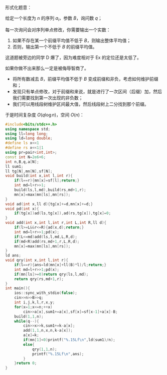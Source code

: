 形式化题意：

给定一个长度为 $n$ 的序列 $a_i$，参数 $B$，询问数 $q$；

每一次询问会对序列单点修改，你需要输出一个实数：
1. 如果不存在某一个前缀平均值不低于 $B$，则输出整体平均值；
2. 否则，输出第一个不低于 $B$ 的前缀平均值。

这道题被旁边的同学 D 爆了，因为难度相对于 Ex 的定位还是太低了。

如果你做不出来那么一定是被侮辱智商了。

- 将所有数减去 $B$，前缀平均值不低于 $B$ 变成前缀和非负，考虑如何维护前缀和；
- 发现只有单点修改，对于前缀和来说，就是进行了一次区间（后缀）加，然后我们需要找到第一次出现的非负数；
- 我们可以用线段树维护区间最大值，然后线段树上二分找到那个前缀。

于是时间复杂度 $O(q\log n)$，空间 $O(n)$：
```cpp
#include<bits/stdc++.h>
using namespace std;
using ll=long long;
using ld=long double;
#define ls x<<1
#define rs x<<1|1
using pr=pair<int,int>;
const int N=2e6+6;
int n,B,q,a[N];
ll sum1;
ll tg[N],mn[N],sf[N];
void build(int x,int l,int r){
    if(l==r){mn[x]=sf[l];return;}
    int md=l+r>>1;
    build(ls,l,md),build(rs,md+1,r);
    mn[x]=max(mn[ls],mn[rs]);
}
void ad(int x,ll d){tg[x]+=d,mn[x]+=d;}
void pd(int x){
    if(tg[x])ad(ls,tg[x]),ad(rs,tg[x]),tg[x]=0;
}
void add(int x,int l,int r,int L,int R,ll d){
    if(l>=L&&r<=R){ad(x,d);return;}
    int md=l+r>>1;pd(x);
    if(L<=md)add(ls,l,md,L,R,d);
    if(md<R)add(rs,md+1,r,L,R,d);
    mn[x]=max(mn[ls],mn[rs]);
}
ld ans;
void qry(int x,int l,int r){
    if(l==r){ans=ld(mn[x]+ll(B)*l)/l;return;}
    int md=l+r>>1;pd(x);
    if(mn[ls]>=0)return qry(ls,l,md);
    return qry(rs,md+1,r);
}
int main(){
    ios::sync_with_stdio(false);
    cin>>n>>B>>q;
    int i,j,k,l,r,x,y;
    for(x=1;x<=n;++x)
        cin>>a[x],sum1+=a[x],sf[x]=sf[x-1]+a[x]-B;
    build(1,1,n);
    while(q--){
        cin>>x>>k,sum1+=k-a[x];
        add(1,1,n,x,n,k-a[x]);
        a[x]=k;
        if(mn[1]<0)printf("%.15Lf\n",ld(sum1)/n);
        else{
            qry(1,1,n);
            printf("%.15Lf\n",ans);
        }
    }return 0;
}
```